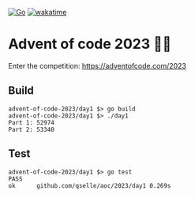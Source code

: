 [![Go](https://github.com/qselle/advent-of-code-2023/actions/workflows/go.yml/badge.svg)](https://github.com/qselle/advent-of-code-2023/actions/workflows/go.yml) [![wakatime](https://wakatime.com/badge/github/qselle/advent-of-code-2023.svg)](https://wakatime.com/badge/github/qselle/advent-of-code-2023)
# Advent of code 2023 🎄🎅

Enter the competition: https://adventofcode.com/2023

## Build

```console
advent-of-code-2023/day1 $> go build
advent-of-code-2023/day1 $> ./day1
Part 1: 52974
Part 2: 53340
```

## Test

```console
advent-of-code-2023/day1 $> go test
PASS
ok  	github.com/qselle/aoc/2023/day1	0.269s
```
